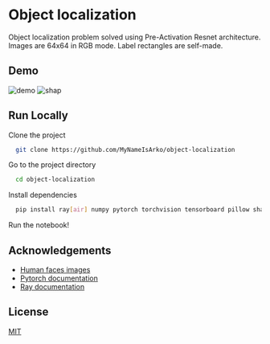 
# Object localization

Object localization problem solved using Pre-Activation Resnet architecture. Images are 64x64 in RGB mode. Label rectangles are self-made.
## Demo

![demo](https://github.com/MyNameIsArko/Object-localization/assets/47687092/43333c74-6eb3-479c-a567-3d1239ff053c)
![shap](https://github.com/MyNameIsArko/Object-localization/assets/47687092/1fbff781-5fdd-4fb0-b6b5-24b73aa512b4)


## Run Locally

Clone the project

```bash
  git clone https://github.com/MyNameIsArko/object-localization
```

Go to the project directory

```bash
  cd object-localization
```

Install dependencies

```bash
  pip install ray[air] numpy pytorch torchvision tensorboard pillow shap tqdm
```

Run the notebook!

## Acknowledgements

 - [Human faces images](https://www.kaggle.com/datasets/ashwingupta3012/human-faces)
 - [Pytorch documentation](https://pytorch.org/docs/stable/index.html)
 - [Ray documentation](https://docs.ray.io/en/latest/ray-air/getting-started.html)

## License

[MIT](https://choosealicense.com/licenses/mit/)

